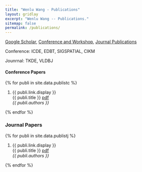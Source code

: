 ```yaml
---
title: "Wenlu Wang - Publications"
layout: gridlay
excerpt: "Wenlu Wang -- Publications."
sitemap: false
permalink: /publications/
---
```


[Google Scholar](https://scholar.google.com/citations?user=YPVtn-UAAAAJ&hl=en), [Conference and Workshop](#conference-papers), [Journal Publications](#journal-papers)

Conference: ICDE, EDBT, SIGSPATIAL, CIKM

Jounrnal: TKDE, VLDBJ

#### Conference Papers

{% for publi in site.data.publistc %}

1. {{ publi.link.display }} <br />
  {{ publi.title }}  <a href="{{ publi.link.url }}">pdf</a><br />
  <em>{{ publi.authors }} </em>

{% endfor %}

### Journal Papers

{% for publi in site.data.publistj %}

1. {{ publi.link.display }} <br />
  {{ publi.title }}  <a href="{{ publi.link.url }}">pdf</a><br />
  <em>{{ publi.authors }} </em>

{% endfor %}



